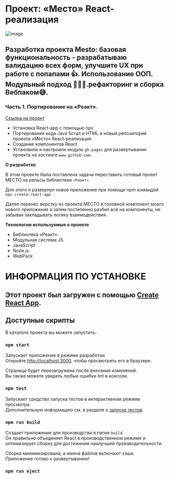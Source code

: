 # Проект: «Место» React-реализация

![image]()

## Разработка проекта Mesto: базовая функциональность - разрабатываю валидацию всех форм, улучшите UX при работе с попапами 👍. Использование ООП. Модульный подход 🚀🚀🚀.рефакторинг и сборка Вебпаком😅.

###  Часть 1. Портирование на «Реакт».

[Ссылка на проект](https://forgohill.github.io/mesto-react/)

* Установка React-app с помощью npx
* Портирование кода Java Script и HTML в новый репозиторий проекта «Место» React-реализация.
* Создание компонентов React
* Установили и настроили модуль `gh-pages` для развертывания проекта на хостинге `www.github.com`.


**О разработке**

В этом проекте была поставлена задача переставить готовый проект МЕСТО на рельсы библиотеки `«Реакт»`

Для этого я развернул новое приложение при помощи npm командой `npx create-react-app .`

Далее перенес верстку из проекта МЕСТО в головной компонент моего нового приложения а затем постепенно разбил всё на компоненты, не забывая закладывать логику взаимодействия.

**Технологии используемые в проекте**

* Библиотека «Реакт».
* Модульная система JS.
* JavaScript
* Node.js
* WebPack






# ИНФОРМАЦИЯ ПО УСТАНОВКЕ

## Этот проект был загружен с помощью [Create React App](https://github.com/facebook/create-react-app).

## Доступные скрипты

В каталоге проекта вы можете запустить:

### `npm start`

Запускает приложение в режиме разработки.\
Откройте [http://localhost:3000](http://localhost:3000), чтобы просмотреть его в браузере.

Страница будет перезагружена после внесения изменений.\
Вы также можете увидеть любые ошибки lint в консоли.

### `npm test`

Запускает средство запуска тестов в интерактивном режиме просмотра.\
Дополнительную информацию см. в разделе о [запуске тестов](https://facebook.github.io/create-react-app/docs/running-tests).

### `npm run build`

Создает приложение для производства в папке `build`.\
Он правильно объединяет React в производственном режиме и оптимизирует сборку для достижения наилучшей производительности.

Сборка минимизирована, а имена файлов включают хэши.\
Приложение готово к развертыванию!

### `npm run eject`
